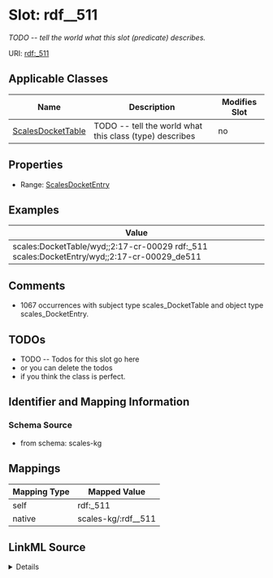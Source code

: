 

# Slot: rdf__511


_TODO -- tell the world what this slot (predicate) describes._





URI: [rdf:_511](http://www.w3.org/1999/02/22-rdf-syntax-ns#_511)



<!-- no inheritance hierarchy -->





## Applicable Classes

| Name | Description | Modifies Slot |
| --- | --- | --- |
| [ScalesDocketTable](../classes/ScalesDocketTable.md) | TODO -- tell the world what this class (type) describes |  no  |







## Properties

* Range: [ScalesDocketEntry](../classes/ScalesDocketEntry.md)






## Examples

| Value |
| --- |
| scales:DocketTable/wyd;;2:17-cr-00029 rdf:_511 scales:DocketEntry/wyd;;2:17-cr-00029_de511 |

## Comments

* 1067 occurrences with subject type scales_DocketTable and object type scales_DocketEntry.

## TODOs

* TODO -- Todos for this slot go here
* or you can delete the todos
* if you think the class is perfect.

## Identifier and Mapping Information







### Schema Source


* from schema: scales-kg




## Mappings

| Mapping Type | Mapped Value |
| ---  | ---  |
| self | rdf:_511 |
| native | scales-kg/:rdf__511 |




## LinkML Source

<details>
```yaml
name: rdf__511
description: TODO -- tell the world what this slot (predicate) describes.
todos:
- TODO -- Todos for this slot go here
- or you can delete the todos
- if you think the class is perfect.
comments:
- 1067 occurrences with subject type scales_DocketTable and object type scales_DocketEntry.
examples:
- value: scales:DocketTable/wyd;;2:17-cr-00029 rdf:_511 scales:DocketEntry/wyd;;2:17-cr-00029_de511
from_schema: scales-kg
rank: 1000
slot_uri: rdf:_511
alias: rdf__511
domain_of:
- scales_DocketTable
range: scales_DocketEntry

```
</details>